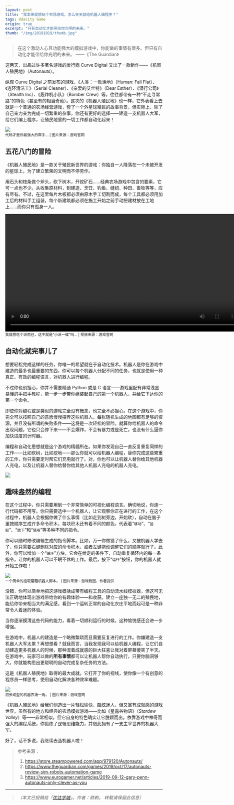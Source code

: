 ```yaml
---
layout: post
title: "我本来就想玩个农场游戏，怎么天天就给机器人编程序？"
tags: Udacity Game 
origin: true
excerpt: "只有自动化才能带给你光明的未来。"
thumb: "/img/20191019/thumb.jpg"
---
```


> 在这个激动人心且功能强大的模拟游戏中，你能做的事情有很多。但只有自动化才能带给你光明的未来。   ——《The Guardian》

这两天，出品过许多著名游戏的发行商 Curve Digital 又出了一款新作——《机器人殖民地》（Autonauts）。

纵观 Curve Digital 之前发布的游戏，《人类：一败涂地》（Human: Fall Flat）、《连环清洁工》（Serial Cleaner）、《亲爱的艾丝特》（Dear Esther）、《潜行公司》（Stealth Inc）、《轰炸机小队》（Bomber Crew）等，往往都带有一种“不走寻常路”的特色（甚至有的相当奇葩）。这次的<span class="hl">《机器人殖民地》</span>也一样，它外表看上去就是一个普通的农场经营游戏，套了一个外星球殖民的故事背景，但实际上，除了自己亲力亲为完成一切繁重的杂事，你还有更好的选择——建造一支机器人大军，给它们编上程序，<span class="hl">让殖民地里的一切工作都自动化起来</span>！

<img src="/img/20191019/001.jpg"><br><small>
代码才是你最强大的帮手… | 图片来源：游戏官网</small>

## 五花八门的冒险

《机器人殖民地》是一款关于殖民新世界的游戏：你独自一人降落在一个未被开发的星球上，为了建立繁荣的文明而不停劳作。

用石头和枝条做个斧头，砍下树木，开挖矿石……经典农场游戏中包含的要素，它可一点也不少。从收集原材料，到建造、烹饪、钓鱼、缝纫、种田、畜牧等等，应有尽有。不过，在这里每片木板都必须由原木手工切割而成，每个工具都必须用加工后的材料手工组装，每个新建筑都必须在施工开始之前手动把建材放在工地上……而你只有孤身一人。

<p>
<span width=99%>
<video controls="" autoplay="" name="media" width="750px"><source src="https://steamcdn-a.akamaihd.net/steam/apps/256762852/movie_max.webm?t=1569331543" type="video/webm"></video></span><br><small>
我就想吃个派而已，这不就是“小派一碟”吗… | 视频来源：游戏官网</small>
</p>

## 自动化就完事儿了

想要轻松完成这样的任务，你唯一的希望就在于<span class="hl">自动化技术</span>。机器人是你在游戏中建造的最多也最重要的东西，你可以每个机器人分配不同的任务，也就是使用一种真正、有效的编程语言，对机器人进行编程。

不过你也别担心，你并不需要精通 Python 或是 C 语言——游戏里配有非常浅显易懂的手把手教程，能一步一步带你组装起自己的第一个机器人，并给它下达你的第一个命令。

即使你对编程或是类似的游戏完全没有概念，也完全不必担心。在这个游戏中，你完全可以按照自己的意愿慢慢摆弄这些机器人。每张随机生成的地图都有足够的资源，并且<span class="hl">没有所谓的失败条件</span>——这将是一次轻松的冒险。就算你给机器人的命令出现问题，它也只会停下来——不会爆炸，不会有暴力或是死亡，也没有什么逼你加快进度的计时器。

编程和自动化思想就是这个游戏的精髓所在。如果你发现自己一直反复重复同样的工作——比如砍树，比如挖地——那么你就可以给机器人编程，替你完成这些繁重的工作，你只需要定时帮它们充电就行了。对，你也可以让机器人替你给其他机器人充电，以及<span class="hl">让机器人替你给替你给其他人机器人充电的机器人充电</span>。

<img src="/img/20191019/002.jpg">

## 趣味盎然的编程

在这个过程中，你只需要用到一个非常简单的可视化编程语言。确切地说，你连一行代码都不用写。你只需要选中一个机器人，让它观察你正在进行的工作，在这个过程中，机器人会根据你做了什么事情（比如走到树旁边，开始砍），自动在脑子里按顺序生成许多命令积木，每块积木还有着不同的颜色，代表着“`移动`”、“`拾取`”、“`放下`”和“`使用`”等多种不同的指令。

你可以随时修改编辑生成的指令脚本。比如，万一你做错了什么，又被机器人学去了，你只需要右键删除对应的命令积木，或者左键拖动调整它们的顺序就行了。此外，你可以增加一个“`循环`”方块，它会在给定的条件下，自动重复循环内的每一条指令，让你的机器人可以不眠不休的工作。最后，按下“`运行`”按钮，你的机器人就开始工作啦！

<img src="/img/20191019/003.jpg"><br><small>
一个简单的拾取蘑菇机器人脚本。 | 图片来源：游戏截图，作者提供</small>

没错，你可以简单地把这游戏概括成带有编程工具的自动流水线模拟器，但这可无法正确地体现出游戏带给你的有趣体验——和收获。建立一座独一无二的殖民地，能给你带来相当大的满足感，看到一个运转正常的自动化农庄平地而起可是一种非常令人着迷的体验。

当你逐渐摸清这些代码的能力，看着一切顺利运行的时候，这种愉悦感还会进一步增强。

在游戏中，机器人的建造是一个略微繁琐而且需要反复进行的工作。你嫌建造一支机器人大军太累？再想想看？就我而言，当我发现我可以给机器人编程，让它们自动建造更多机器人的时候，那种混着成就感的巨大狂喜让我对着屏幕傻笑了半天。在游戏中，<span class="hl">玩家可以做的**所有事情**都可以让机器人帮你自动执行</span>，只要你脑洞够大，你就能构思出更聪明的自动完成复杂任务的方法。

这是《机器人殖民地》取得的最大成就。它打开了你的视线，使你像一个有创意的程序员一样思考，使用自动化解决各种效率难题。

<img src="/img/20191019/004.jpg"><br><small>
初步成型的机器农场一角。 | 图片来源：游戏官网</small>

《机器人殖民地》给我们创造出一片轻松愉快、酷炫迷人，但又富有成就感的游戏世界。虽然有的地方和经典的农场模拟游戏——比如《星露谷物语》（_Stardew Valley_）等——非常相似，但它自身的特色确实让它脱颖而出。依靠游戏中神奇而强大的编程系统，你锻炼了逻辑思维能力，并借此拥有了一支主宰世界的机器大军。

好了，话不多说，我继续去造机器人啦！

> 参考来源：<br>
> 1. https://store.steampowered.com/app/979120/Autonauts/ <br>
> 2. https://www.theguardian.com/games/2019/oct/17/autonauts-review-sim-robots-automation-game <br>
> 3. https://www.eurogamer.net/articles/2019-09-12-gary-penn-autonauts-only-clever-as-you

----

> _（本文已投稿给「[优达学城](https://cn.udacity.com)」。作者：欧剃。 转载请保留此信息）_
